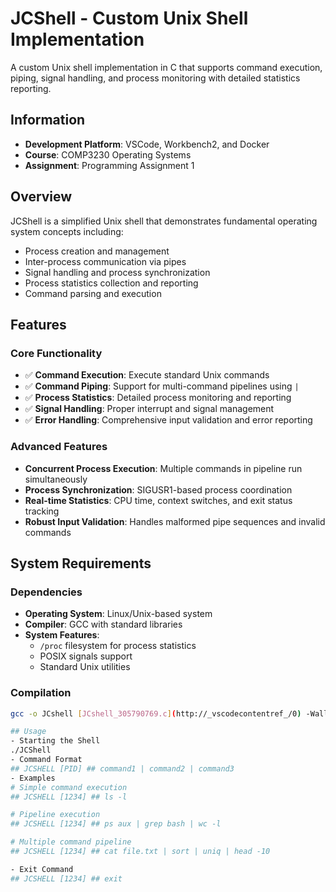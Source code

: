 # JCShell - Custom Unix Shell Implementation

A custom Unix shell implementation in C that supports command execution, piping, signal handling, and process monitoring with detailed statistics reporting.

## Information
- **Development Platform**: VSCode, Workbench2, and Docker
- **Course**: COMP3230 Operating Systems
- **Assignment**: Programming Assignment 1

## Overview

JCShell is a simplified Unix shell that demonstrates fundamental operating system concepts including:
- Process creation and management
- Inter-process communication via pipes
- Signal handling and process synchronization
- Process statistics collection and reporting
- Command parsing and execution

## Features

### Core Functionality
- ✅ **Command Execution**: Execute standard Unix commands
- ✅ **Command Piping**: Support for multi-command pipelines using `|`
- ✅ **Process Statistics**: Detailed process monitoring and reporting
- ✅ **Signal Handling**: Proper interrupt and signal management
- ✅ **Error Handling**: Comprehensive input validation and error reporting

### Advanced Features
- **Concurrent Process Execution**: Multiple commands in pipeline run simultaneously
- **Process Synchronization**: SIGUSR1-based process coordination
- **Real-time Statistics**: CPU time, context switches, and exit status tracking
- **Robust Input Validation**: Handles malformed pipe sequences and invalid commands

## System Requirements

### Dependencies
- **Operating System**: Linux/Unix-based system
- **Compiler**: GCC with standard libraries
- **System Features**: 
  - `/proc` filesystem for process statistics
  - POSIX signals support
  - Standard Unix utilities

### Compilation
```bash
gcc -o JCshell [JCshell_305790769.c](http://_vscodecontentref_/0) -Wall -Wextra

## Usage
- Starting the Shell
./JCShell
- Command Format
## JCSHELL [PID] ## command1 | command2 | command3
- Examples 
# Simple command execution
## JCSHELL [1234] ## ls -l

# Pipeline execution
## JCSHELL [1234] ## ps aux | grep bash | wc -l

# Multiple command pipeline
## JCSHELL [1234] ## cat file.txt | sort | uniq | head -10

- Exit Command 
## JCSHELL [1234] ## exit






